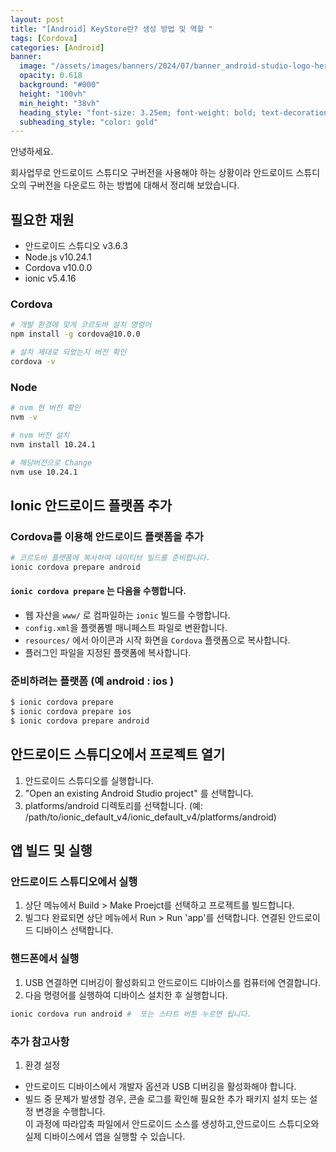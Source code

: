 ```yaml
---
layout: post
title: "[Android] KeyStore란? 생성 방법 및 역할 "
tags: [Cordova]
categories: [Android]
banner:
  image: "/assets/images/banners/2024/07/banner_android-studio-logo-hero.jpg"
  opacity: 0.618
  background: "#000"
  height: "100vh"
  min_height: "38vh"
  heading_style: "font-size: 3.25em; font-weight: bold; text-decoration: underline"
  subheading_style: "color: gold"
--- 
```


안녕하세요.

회사업무로 안드로이드 스튜디오 구버전을 사용해야 하는 상황이라 
안드로이드 스튜디오의 구버전을 다운로드 하는 방법에 대해서 정리해 보았습니다.


## 필요한 재원 
- 안드로이드 스튜디오 v3.6.3
- Node.js v10.24.1 
- Cordova v10.0.0
- ionic v5.4.16



### Cordova

```zsh
# 개발 환경에 맞게 코르도바 설치 명령어 
npm install -g cordova@10.0.0
```

```zsh
# 설치 제대로 되었는지 버전 확인
cordova -v
```

### Node 
```zsh
# nvm 현 버전 확인 
nvm -v 

# nvm 버전 설치
nvm install 10.24.1

# 해당버전으로 Change
nvm use 10.24.1 
```


## Ionic 안드로이드 플랫폼 추가

### Cordova를 이용해 안드로이드 플랫폼을 추가

```zsh
# 코르도바 플랫폼에 복사하여 네이티브 빌드를 준비합니다.
ionic cordova prepare android 
```

#### `ionic cordova prepare` 는 다음을 수행합니다.
- 웹 자산을 `www/` 로 컴파일하는 `ionic` 빌드를 수행합니다.
- `config.xml`을 플랫폼별 매니페스트 파일로 변환합니다.
- `resources/` 에서 아이콘과 시작 화면을 `Cordova` 플랫폼으로 복사합니다.
- 플러그인 파일을 지정된 플랫폼에 복사합니다.

### 준비하려는 플랫폼 (예 android : ios )
```zsh 
$ ionic cordova prepare 
$ ionic cordova prepare ios
$ ionic cordova prepare android
```



## 안드로이드 스튜디오에서 프로젝트 열기
1. 안드로이드 스튜디오를 실행합니다.
2. "Open an existing Android Studio project" 를 선택합니다.
3. platforms/android 디렉토리를 선택합니다. (예: /path/to/ionic_default_v4/ionic_default_v4/platforms/android)

## 앱 빌드 및 실행

### 안드로이드 스튜디오에서 실행
1. 상단 메뉴에서 Build > Make Proejct를 선택하고 프로젝트를 빌드합니다.
2. 빌그다 완료되면 상단 메뉴에서 Run > Run 'app'를 선택합니다. 연결된 안드로이드 디바이스 선택합니다.

### 핸드폰에서 실행
1. USB 연결하면 디버깅이 활성화되고 안드로이드 디바이스를 컴퓨터에 연결합니다.
2. 다음 명령어를 실행하여 디바이스 설치한 후 실행합니다.

```zsh
ionic cordova run android #  또는 스타트 버튼 누르면 됩니다. 

```

### 추가 참고사항
1. 환경 설정
- 안드로이드 디바이스에서 개발자 옵션과 USB 디버깅을 활성화해야 합니다. 
- 빌드 중 문제가 발생할 경우, 콘솔 로그를 확인해 필요한 추가 패키지 설치 또는 설정 변경을 수행합니다. <br> 이 과정에 따라압축 파일에서 안드로이드 소스를 생성하고,안드로이드 스튜디오와 실제 디바이스에서 앱을 실행할 수 있습니다.

